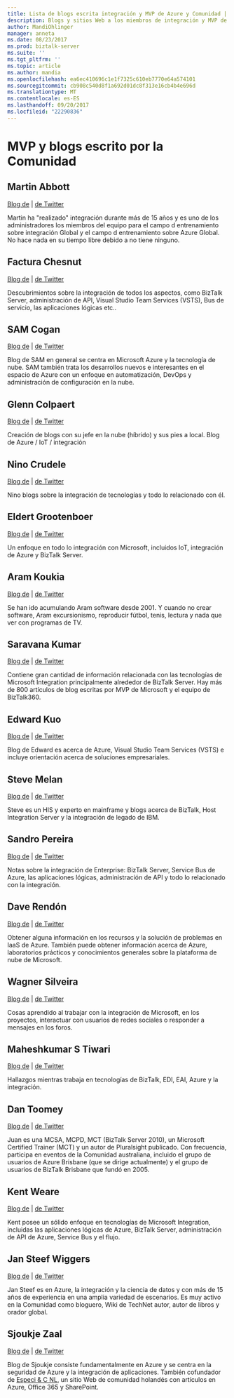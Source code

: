```yaml
---
title: Lista de blogs escrita integración y MVP de Azure y Comunidad | Documentos de Microsoft
description: Blogs y sitios Web a los miembros de integración y MVP de Azure y Comunidad en BizTalk Server, las aplicaciones lógicas etc.
author: MandiOhlinger
manager: anneta
ms.date: 08/23/2017
ms.prod: biztalk-server
ms.suite: ''
ms.tgt_pltfrm: ''
ms.topic: article
ms.author: mandia
ms.openlocfilehash: ea6ec410696c1e1f7325c610eb7770e64a574101
ms.sourcegitcommit: cb908c540d8f1a692d01dc8f313e16cb4b4e696d
ms.translationtype: MT
ms.contentlocale: es-ES
ms.lasthandoff: 09/20/2017
ms.locfileid: "22290836"
---
```

# <a name="mvp-and-community-written-blogs"></a>MVP y blogs escrito por la Comunidad


## <a name="martin-abbott"></a>Martin Abbott
[Blog de](http://martinabbott.com)  |  [de Twitter](https://twitter.com/martinabbott)

Martin ha "realizado" integración durante más de 15 años y es uno de los administradores los miembros del equipo para el campo d entrenamiento sobre integración Global y el campo d entrenamiento sobre Azure Global. No hace nada en su tiempo libre debido a no tiene ninguno. 

## <a name="bill-chesnut"></a>Factura Chesnut
[Blog de](https://biztalkbill.com)  |  [de Twitter](https://twitter.com/BizTalkBill)

Descubrimientos sobre la integración de todos los aspectos, como BizTalk Server, administración de API, Visual Studio Team Services (VSTS), Bus de servicio, las aplicaciones lógicas etc..

## <a name="sam-cogan"></a>SAM Cogan
[Blog de](http://samcogan.com)  |  [de Twitter](https://twitter.com/samcogan)

Blog de SAM en general se centra en Microsoft Azure y la tecnología de nube. SAM también trata los desarrollos nuevos e interesantes en el espacio de Azure con un enfoque en automatización, DevOps y administración de configuración en la nube. 

## <a name="glenn-colpaert"></a>Glenn Colpaert
[Blog de](https://glenncolpaert.wordpress.com/)  |  [de Twitter](https://twitter.com/GlennColpaert)

Creación de blogs con su jefe en la nube (híbrido) y sus pies a local. Blog de Azure / IoT / integración

## <a name="nino-crudele"></a>Nino Crudele
[Blog de](https://blog.ninocrudele.com/)  |  [de Twitter](https://twitter.com/ninocrudele)

Nino blogs sobre la integración de tecnologías y todo lo relacionado con él.

## <a name="eldert-grootenboer"></a>Eldert Grootenboer
[Blog de](https://blog.eldert.net/)  |  [de Twitter](https://twitter.com/egrootenboer)

Un enfoque en todo lo integración con Microsoft, incluidos IoT, integración de Azure y BizTalk Server. 

## <a name="aram-koukia"></a>Aram Koukia
[Blog de](https://koukia.ca)  |  [de Twitter](https://twitter.com/aramkoukia)

Se han ido acumulando Aram software desde 2001. Y cuando no crear software, Aram excursionismo, reproducir fútbol, tenis, lectura y nada que ver con programas de TV.

## <a name="saravana-kumar"></a>Saravana Kumar
[Blog de](https://blogs.biztalk360.com/)  |  [de Twitter](https://twitter.com/BizTalk360)

Contiene gran cantidad de información relacionada con las tecnologías de Microsoft Integration principalmente alrededor de BizTalk Server. Hay más de 800 artículos de blog escritas por MVP de Microsoft y el equipo de BizTalk360. 

## <a name="edward-kuo"></a>Edward Kuo 
[Blog de](http://edwardkuo.imas.tw/)  |  [de Twitter](https://twitter.com/Chia_Chi_Kuo)

Blog de Edward es acerca de Azure, Visual Studio Team Services (VSTS) e incluye orientación acerca de soluciones empresariales.

## <a name="steve-melan"></a>Steve Melan 
[Blog de](http://stevemelan.wordpress.com)  |  [de Twitter](https://twitter.com/SteveMelan)

Steve es un HIS y experto en mainframe y blogs acerca de BizTalk, Host Integration Server y la integración de legado de IBM.

## <a name="sandro-pereira"></a>Sandro Pereira
[Blog de](https://blog.sandro-pereira.com)  |  [de Twitter](https://twitter.com/sandro_asp)

Notas sobre la integración de Enterprise: BizTalk Server, Service Bus de Azure, las aplicaciones lógicas, administración de API y todo lo relacionado con la integración.

## <a name="dave-rendn"></a>Dave Rendón
[Blog de](https://wikiazure.com/)  |  [de Twitter](https://twitter.com/DaveRndn)

Obtener alguna información en los recursos y la solución de problemas en IaaS de Azure. También puede obtener información acerca de Azure, laboratorios prácticos y conocimientos generales sobre la plataforma de nube de Microsoft.

## <a name="wagner-silveira"></a>Wagner Silveira
[Blog de](https://notetoself.tech)  |  [de Twitter](https://twitter.com/WSilveiraNZ)

Cosas aprendido al trabajar con la integración de Microsoft, en los proyectos, interactuar con usuarios de redes sociales o responder a mensajes en los foros.  

## <a name="maheshkumar-s-tiwari"></a>Maheshkumar S Tiwari
[Blog de](http://tech-findings.blogspot.in/)  |  [de Twitter](https://twitter.com/Savvy_mahesh)

Hallazgos mientras trabaja en tecnologías de BizTalk, EDI, EAI, Azure y la integración.

## <a name="dan-toomey"></a>Dan Toomey
[Blog de](https://mindovermessaging.com/)  |  [de Twitter](https://twitter.com/daniel2me)

Juan es una MCSA, MCPD, MCT (BizTalk Server 2010), un Microsoft Certified Trainer (MCT) y un autor de Pluralsight publicado. Con frecuencia, participa en eventos de la Comunidad australiana, incluido el grupo de usuarios de Azure Brisbane (que se dirige actualmente) y el grupo de usuarios de BizTalk Brisbane que fundó en 2005. 

## <a name="kent-weare"></a>Kent Weare
[Blog de](http://www.MiddlewareInTheCloud.com)  |  [de Twitter](https://twitter.com/wearsy)

Kent posee un sólido enfoque en tecnologías de Microsoft Integration, incluidas las aplicaciones lógicas de Azure, BizTalk Server, administración de API de Azure, Service Bus y el flujo.

## <a name="steef-jan-wiggers"></a>Jan Steef Wiggers
[Blog de](https://blog.steef-jan-wiggers.com/)  |  [de Twitter](https://twitter.com/SteefJan)

Jan Steef es en Azure, la integración y la ciencia de datos y con más de 15 años de experiencia en una amplia variedad de escenarios. Es muy activo en la Comunidad como bloguero, Wiki de TechNet autor, autor de libros y orador global. 

## <a name="sjoukje-zaal"></a>Sjoukje Zaal
[Blog de](http://sjoukjezaal.com/)  |  [de Twitter](https://twitter.com/sjoukjezaal)

Blog de Sjoukje consiste fundamentalmente en Azure y se centra en la seguridad de Azure y la integración de aplicaciones. También cofundador de [Especi & C NL](http://spcnl.nl/), un sitio Web de comunidad holandés con artículos en Azure, Office 365 y SharePoint. 